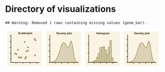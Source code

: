
# Directory of visualizations


```
## Warning: Removed 1 rows containing missing values (geom_bar).
```

<img src="directory_of_visualizations_files/figure-html/unnamed-chunk-2-1.png" width="768" style="display: block; margin: auto;" />
